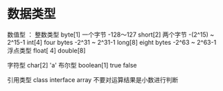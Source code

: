 数据类型
===

数值型 ： 整数类型
byte[1]   一个字节  -128～127
short[2]  两个字节  -(2^15) ~ 2^15-1
int[4]   four bytes   -2^31 ~ 2^31-1
long[8]  eight bytes  -2^63 ~ 2^63-1  
         浮点类型 float[ 4]  double[8]

字符型   char[2]  'a'
布尔型   boolean[1]  true  false

引用类型   class  interface  array
不要对运算结果是小数进行判断
